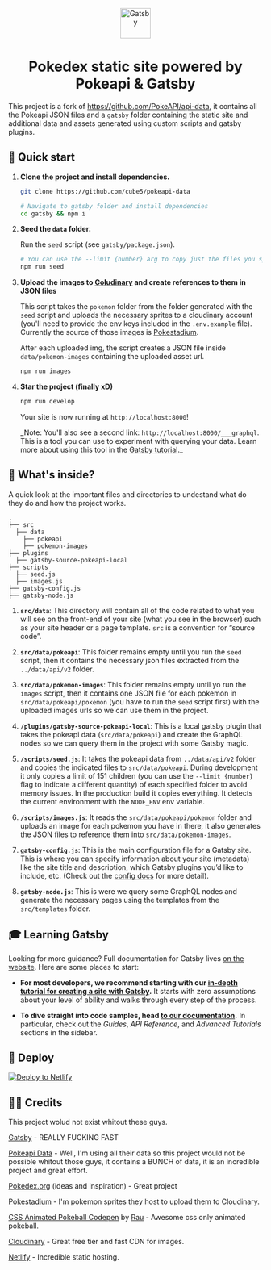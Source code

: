 <p align="center">
  <a href="https://www.gatsbyjs.org">
    <img alt="Gatsby" src="https://www.gatsbyjs.org/monogram.svg" width="60" />
  </a>
</p>
<h1 align="center">
  Pokedex static site powered by Pokeapi & Gatsby
</h1>

This project is a fork of https://github.com/PokeAPI/api-data, it contains all the Pokeapi JSON files and a `gatsby` folder containing the static site and additional data and assets generated using custom scripts and gatsby plugins.

## 🚀 Quick start

1.  **Clone the project and install dependencies.**

    ```sh
    git clone https://github.com/cube5/pokeapi-data
    ```

    ```sh
    # Navigate to gatsby folder and install dependencies
    cd gatsby && npm i
    ```

1.  **Seed the `data` folder.**

    Run the `seed` script (see `gatsby/package.json`).

    ```sh
    # You can use the --limit {number} arg to copy just the files you specify
    npm run seed
    ```

1.  **Upload the images to [Coludinary](https://cloudinary.com/) and create references to them in JSON files**

    This script takes the `pokemon` folder from the folder generated with the `seed` script and uploads the necessary sprites to a cloudinary account (you'll need to provide the env keys included in the `.env.example` file). Currently the source of those images is [Pokestadium](http://pokestadium.com/).

    After each uploaded img, the script creates a JSON file inside `data/pokemon-images` containing the uploaded asset url.

    ```sh
    npm run images
    ```

1.  **Star the project (finally xD)**

    ```sh
    npm run develop
    ```

    Your site is now running at `http://localhost:8000`!

    \_Note: You'll also see a second link: `http://localhost:8000/___graphql`. This is a tool you can use to experiment with querying your data. Learn more about using this tool in the [Gatsby tutorial](https://www.gatsbyjs.org/tutorial/part-five/#introducing-graphiql).\_

## 🧐 What's inside?

A quick look at the important files and directories to undestand what do they do and how the project works.

    .
    ├── src
      ├── data
        ├── pokeapi
        ├── pokemon-images
    ├── plugins
      ├── gatsby-source-pokeapi-local
    ├── scripts
      ├── seed.js
      ├── images.js
    ├── gatsby-config.js
    ├── gatsby-node.js

1.  **`src/data`**: This directory will contain all of the code related to what you will see on the front-end of your site (what you see in the browser) such as your site header or a page template. `src` is a convention for “source code”.

1.  **`src/data/pokeapi`**: This folder remains empty until you run the `seed` script, then it contains the necessary json files extracted from the `../data/api/v2` folder.

1.  **`src/data/pokemon-images`**: This folder remains empty until yo run the `images` script, then it contains one JSON file for each pokemon in `src/data/pokeapi/pokemon` (you have to run the `seed` script first) with the uploaded images urls so we can use them in the project.

1.  **`/plugins/gatsby-source-pokeapi-local`**: This is a local gatsby plugin that takes the pokeapi data (`src/data/pokeapi`) and create the GraphQL nodes so we can query them in the project with some Gatsby magic.

1.  **`/scripts/seed.js`**: It takes the pokeapi data from `../data/api/v2` folder and copies the indicated files to `src/data/pokeapi`. During development it only copies a limit of 151 children (you can use the `--limit {number}` flag to indicate a different quantity) of each specified folder to avoid memory issues. In the production build it copies everything. It detects the current environment with the `NODE_ENV` env variable.

1.  **`/scripts/images.js`**: It reads the `src/data/pokeapi/pokemon` folder and uploads an image for each pokemon you have in there, it also generates the JSON files to reference them into `src/data/pokemon-images`.

1.  **`gatsby-config.js`**: This is the main configuration file for a Gatsby site. This is where you can specify information about your site (metadata) like the site title and description, which Gatsby plugins you’d like to include, etc. (Check out the [config docs](https://www.gatsbyjs.org/docs/gatsby-config/) for more detail).

1.  **`gatsby-node.js`**: This is were we query some GraphQL nodes and generate the necessary pages using the templates from the `src/templates` folder.

## 🎓 Learning Gatsby

Looking for more guidance? Full documentation for Gatsby lives [on the website](https://www.gatsbyjs.org/). Here are some places to start:

- **For most developers, we recommend starting with our [in-depth tutorial for creating a site with Gatsby](https://www.gatsbyjs.org/tutorial/).** It starts with zero assumptions about your level of ability and walks through every step of the process.

- **To dive straight into code samples, head [to our documentation](https://www.gatsbyjs.org/docs/).** In particular, check out the _Guides_, _API Reference_, and _Advanced Tutorials_ sections in the sidebar.

## 💫 Deploy

[![Deploy to Netlify](https://www.netlify.com/img/deploy/button.svg)](https://app.netlify.com/start/deploy?repository=https://github.com/gatsbyjs/gatsby-starter-default)

## 🙏🏽 Credits

This project wolud not exist whitout these guys.

[Gatsby](https://github.com/gatsbyjs/gatsby) - REALLY FUCKING FAST

[Pokeapi Data](https://github.com/PokeAPI/api-data) - Well, I'm using all their data so this project would not be possible whitout those guys, it contains a BUNCH of data, it is an incredible project and great effort.

[Pokedex.org](https://pokedex.org) (ideas and inspiration) - Great project

[Pokestadium](http://pokestadium.com/) - I'm pokemon sprites they host to upload them to Cloudinary.

[CSS Animated Pokeball Codepen](https://codepen.io/raubaca/pen/obaZmG) by [Rau](https://codepen.io/raubaca/#) - Awesome css only animated pokeball.

[Cloudinary](https://cloudinary.com) - Great free tier and fast CDN for images.

[Netlify](https://www.netlify.com) - Incredible static hosting.
